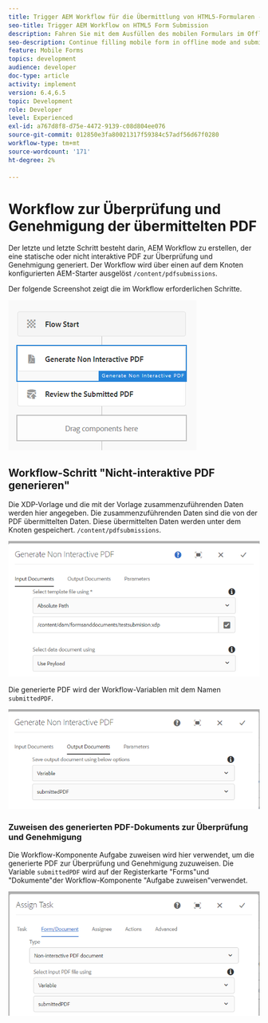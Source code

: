 ```yaml
---
title: Trigger AEM Workflow für die Übermittlung von HTML5-Formularen - PDF überprüfen und genehmigen
seo-title: Trigger AEM Workflow on HTML5 Form Submission
description: Fahren Sie mit dem Ausfüllen des mobilen Formulars im Offline-Modus fort und senden Sie das mobile Formular an den Trigger AEM Workflow
seo-description: Continue filling mobile form in offline mode and submit mobile form to trigger AEM workflow
feature: Mobile Forms
topics: development
audience: developer
doc-type: article
activity: implement
version: 6.4,6.5
topic: Development
role: Developer
level: Experienced
exl-id: a767d8f8-d75e-4472-9139-c08d804ee076
source-git-commit: 012850e3fa80021317f59384c57adf56d67f0280
workflow-type: tm+mt
source-wordcount: '171'
ht-degree: 2%

---
```


# Workflow zur Überprüfung und Genehmigung der übermittelten PDF

Der letzte und letzte Schritt besteht darin, AEM Workflow zu erstellen, der eine statische oder nicht interaktive PDF zur Überprüfung und Genehmigung generiert. Der Workflow wird über einen auf dem Knoten konfigurierten AEM-Starter ausgelöst `/content/pdfsubmissions`.

Der folgende Screenshot zeigt die im Workflow erforderlichen Schritte.

![ Workflow](assets/workflow.PNG)

## Workflow-Schritt &quot;Nicht-interaktive PDF generieren&quot;

Die XDP-Vorlage und die mit der Vorlage zusammenzuführenden Daten werden hier angegeben. Die zusammenzuführenden Daten sind die von der PDF übermittelten Daten. Diese übermittelten Daten werden unter dem Knoten gespeichert. `/content/pdfsubmissions`.

![ Workflow](assets/generate-pdf1.PNG)

Die generierte PDF wird der Workflow-Variablen mit dem Namen `submittedPDF`.

![ Workflow](assets/generate-pdf2.PNG)

### Zuweisen des generierten PDF-Dokuments zur Überprüfung und Genehmigung

Die Workflow-Komponente Aufgabe zuweisen wird hier verwendet, um die generierte PDF zur Überprüfung und Genehmigung zuzuweisen. Die Variable `submittedPDF` wird auf der Registerkarte &quot;Forms&quot;und &quot;Dokumente&quot;der Workflow-Komponente &quot;Aufgabe zuweisen&quot;verwendet.

![ Workflow](assets/assign-task.PNG)
